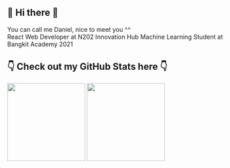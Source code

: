 ## 👋 Hi there 👋
You can call me Daniel, nice to meet you ^^\
React Web Developer at N202 Innovation Hub
Machine Learning Student at Bangkit Academy 2021

## 👇 Check out my GitHub Stats here 👇
<p float="left">
  <img align="center" src="https://github-readme-stats.vercel.app/api?username=danielsitepu36&show_icons=true&theme=tokyonight" height=180px/>
  <img align="center" src="https://github-readme-stats.vercel.app/api/top-langs/?username=danielsitepu36&theme=tokyonight&layout=compact&exclude_repo=Assembly-as-the-relic" height=180px/>
</p>

<!--
**danielsitepu36/danielsitepu36** is a ✨ _special_ ✨ repository because its `README.md` (this file) appears on your GitHub profile.

Here are some ideas to get you started:

- 🔭 I’m currently working on ...
- 🌱 I’m currently learning ...
- 👯 I’m looking to collaborate on ...
- 🤔 I’m looking for help with ...
- 💬 Ask me about ...
- 📫 How to reach me: ...
- 😄 Pronouns: ...
- ⚡ Fun fact: ...
-->
